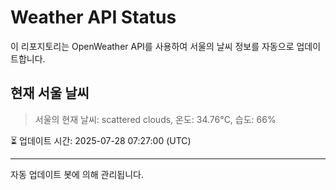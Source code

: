 
# Weather API Status

이 리포지토리는 OpenWeather API를 사용하여 서울의 날씨 정보를 자동으로 업데이트합니다.

## 현재 서울 날씨
> 서울의 현재 날씨: scattered clouds, 온도: 34.76°C, 습도: 66%

⏳ 업데이트 시간: 2025-07-28 07:27:00 (UTC)

---
자동 업데이트 봇에 의해 관리됩니다.

